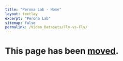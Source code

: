```yaml
---
title: "Perona Lab - Home"
layout: textlay
excerpt: "Perona Lab"
sitemap: false
permalink: /Video_Datasets/Fly-vs-Fly/
---
```


# This page has been [moved](https://data.caltech.edu/records/zrznw-w7386).
